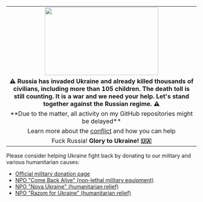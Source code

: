 <table align="center">
  <tr>
    <td align="center"><img src="https://upload.wikimedia.org/wikipedia/commons/thumb/a/ad/Flag_of_Ukraine_%28with_coat_of_arms_2%29.svg/1280px-Flag_of_Ukraine_%28with_coat_of_arms_2%29.svg.png" width="300" height="180"></td>
  </tr>
  <tr>
    <td align="center"><b>⚠ Russia has invaded Ukraine and already killed thousands of civilians, including more than 105 children. The death toll is still counting. It is a war and we need your help. Let's stand together against the Russian regime. ⚠</b></td>
  </tr>
  <tr>
    <td align="center">**Due to the matter, all activity on my GitHub repositories might be delayed**</td>
  </tr>
  <tr>
    <td align="center">Learn more about the <a href="https://uacrisis.org/en/russia-attacks-ukraine-live-update">conflict</a> and how you can help</td>
  </tr>
  <tr>
    <td align="center">Fuck Russia! <b>Glory to Ukraine! 🇺🇦</b></td>
  </tr>
</table>

<p>Please consider helping Ukraine fight back by donating to our military and various humanitarian causes:<ul><li><a href="https://bank.gov.ua/en/news/all/natsionalniy-bank-vidkriv-spetsrahunok-dlya-zboru-koshtiv-na-potrebi-armiyi">Official military donation page</a></li><li><a href="https://savelife.in.ua/en/donate">NPO "Come Back Alive" (non-lethal military equipment)</a></li><li><a href="https://novaukraine.org/donate">NPO "Nova Ukraine" (humanitarian relief)</a></li><li><a href="https://razomforukraine.org/donate">NPO "Razom for Ukraine" (humanitarian relief)</a></li></ul></p>



<!--
**andrexx/andrexx** is a ✨ _special_ ✨ repository because its `README.md` (this file) appears on your GitHub profile.

Here are some ideas to get you started:

- 🔭 I’m currently working on ...
- 🌱 I’m currently learning ...
- 👯 I’m looking to collaborate on ...
- 🤔 I’m looking for help with ...
- 💬 Ask me about ...
- 📫 How to reach me: ...
- 😄 Pronouns: ...
- ⚡ Fun fact: ...
-->

